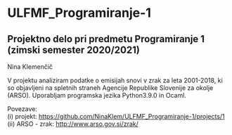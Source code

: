 # ULFMF_Programiranje-1

## Projektno delo pri predmetu Programiranje 1 (zimski semester 2020/2021) 

Nina Klemenčič

V projektu analiziram podatke o emisijah snovi v zrak za leta 2001-2018, ki so objavljeni na spletnih straneh Agencije Republike Slovenije za okolje (ARSO). Uporabljam programska jezika Python3.9.0 in Ocaml.

Povezave:  
(i)   projekt: https://github.com/NinaKlem/ULFMF_Programiranje-1/projects/1  
(ii)  ARSO - zrak: http://www.arso.gov.si/zrak/  
